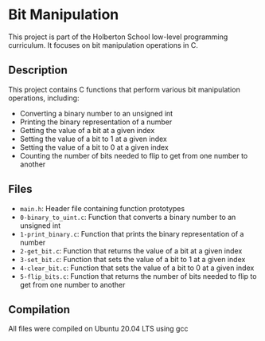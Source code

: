 # Bit Manipulation

This project is part of the Holberton School low-level programming curriculum. It focuses on bit manipulation operations in C.

## Description

This project contains C functions that perform various bit manipulation operations, including:

- Converting a binary number to an unsigned int
- Printing the binary representation of a number
- Getting the value of a bit at a given index
- Setting the value of a bit to 1 at a given index
- Setting the value of a bit to 0 at a given index
- Counting the number of bits needed to flip to get from one number to another

## Files

* `main.h`: Header file containing function prototypes
* `0-binary_to_uint.c`: Function that converts a binary number to an unsigned int
* `1-print_binary.c`: Function that prints the binary representation of a number
* `2-get_bit.c`: Function that returns the value of a bit at a given index
* `3-set_bit.c`: Function that sets the value of a bit to 1 at a given index
* `4-clear_bit.c`: Function that sets the value of a bit to 0 at a given index
* `5-flip_bits.c`: Function that returns the number of bits needed to flip to get from one number to another

## Compilation

All files were compiled on Ubuntu 20.04 LTS using gcc